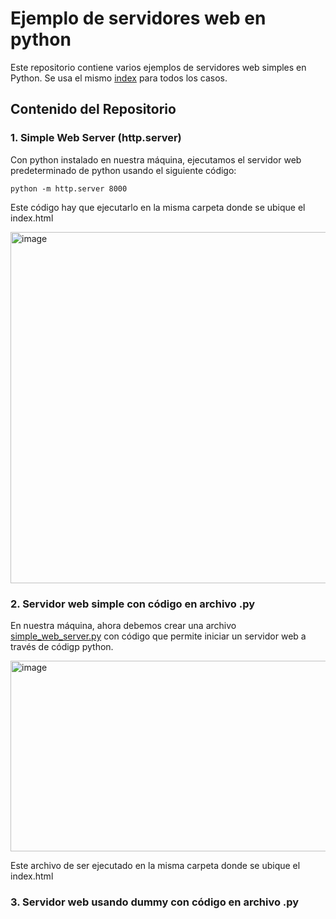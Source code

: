 # Ejemplo de servidores web en python

Este repositorio contiene varios ejemplos de servidores web simples en Python.
Se usa el mismo [index](index.html) para todos los casos.

## Contenido del Repositorio

### 1. Simple Web Server (http.server)

Con python instalado en nuestra máquina, ejecutamos el servidor web predeterminado de python usando el siguiente código:
```
python -m http.server 8000
```
Este código hay que ejecutarlo en la misma carpeta donde se ubique el index.html

<img width="800" height="562" alt="image" src="https://github.com/user-attachments/assets/bbc799d9-3a6b-46cd-9eac-af60e7e27cfd" />


### 2. Servidor web simple con código en archivo .py

En nuestra máquina, ahora debemos crear una archivo [simple_web_server.py](simple_web_server.py) con código que permite iniciar un servidor web a través de códigp python.

<img width="648" height="305" alt="image" src="https://github.com/user-attachments/assets/7e80ee89-e471-4b09-b07d-c2a3ed51e11e" />

Este archivo de ser ejecutado en la misma carpeta donde se ubique el index.html


### 3. Servidor web usando dummy con código en archivo .py

